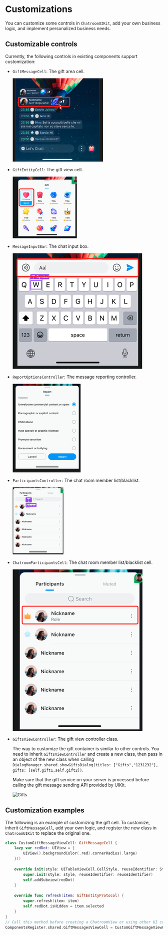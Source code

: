 # Customizations

You can customize some controls in `ChatroomUIKit`, add your own business logic, and implement personalized business needs.

## Customizable controls

Currently, the following controls in existing components support customization:

- `GiftMessageCell`: The gift area cell.

  ![Gift message](../assets/images/GiftBarrageCell.png)

- `GiftEntityCell`: The gift view cell.

  ![Gift view](../assets/images/GiftEntityCell.png)

- `MessageInputBar`: The chat input box.

  ![Input box](../assets/images/ChatInputBar.png)

- `ReportOptionsController`: The message reporting controller.

  ![Message report](../assets/images/ReportOptionsController.png)
  
- `ParticipantsController`: The chat room member list/blacklist.

  ![Member list](../assets/images/ParticipantsController.png)

- `ChatroomParticipantsCell`: The chat room member list/blacklist cell.

  ![Chatroom participants](../assets/images/ChatroomParticipantsCell.png)

- `GiftsViewController`: The gift view controller class. 

   The way to customize the gift container is similar to other controls. You need to inherit `GiftsViewController` and create a new class, then pass in an object of the new class when calling `DialogManager.shared.showGiftsDialog(titles: ["Gifts","1231232"], gifts: [self.gift1,self.gift2])`.
   
   Make sure that the gift service on your server is processed before calling the gift message sending API provided by UIKit.

   ![Gifts](../assets/images/GiftsViewController.png)
  
## Customization examples

The following is an example of customizing the gift cell. To customize, inherit `GiftMessageCell`, add your own logic, and register the new class in `ChatroomUIKit` to replace the original one.


```swift
class CustomGiftMessageViewCell: GiftMessageCell {
    lazy var redDot: UIView = {
        UIView().backgroundColor(.red).cornerRadius(.large)
    }()
    
    override init(style: UITableViewCell.CellStyle, reuseIdentifier: String?) {
        super.init(style: style, reuseIdentifier: reuseIdentifier)
        self.addSubview(redDot)
    }
    
    override func refresh(item: GiftEntityProtocol) {
        super.refresh(item: item)
        self.redDot.isHidden = item.selected
    }
}
// Call this method before creating a ChatroomView or using other UI components.
ComponentsRegister.shared.GiftMessagesViewCell = CustomGiftMessageViewCell.self
```